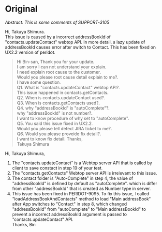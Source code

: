 # Original

*Abstract: This is some comments of SUPPORT-3105*

Hi, Takuya Shimura.  
This issue is caused by a incorrect addressBookId of "contacts.updateContact" webtop API. In more detail, a lazy update of addressBookId causes error after switch to Contact. This has been fixed on UX2.2 version of peridot.

> Hi Bin-san,
Thank you for your update.  
I am sorry I can not understand your explain.  
I need explain root cause to the customer.  
Would you please root cause detail explain to me?.  
I have some question.  
Q1. What is "contacts.updateContact" webtop API?.  
This issue happened in contacts.getContacts.  
Q2. When is contacts.updateContact used?.   
Q3. When is contacts.getContacts used?.  
Q4. why "addressBookId" is "autoComplete"?.  
why "addressBookId" is not number?.  
I want to know procedure of why set to "autoComplete".  
Q5. You said this issue fixed in UX2.2.  
Would you please tell defect JIRA ticket to me?.  
Q6. Would you please proveide fix detail?.  
I want to know fix detail.
Thanks,  
Takuya Shimura  

Hi, Takuya Shimura,  
1. The "contacts.updateContact" is a Webtop server API that is called by client to save constact in step 10 of your test.  
2. The "contacts.getContacts" Webtop server API is irrelevant to this issue.  
3. The contact folder is "Auto-Complete" in step 4, the value of "addressBookId" is defined by default as "autoComplete". which is differ from other "addressBookId" that is created as Number type in server.  
4. This issue has been fixed in PERIDOT-9095. To fix this issue, I called "loadAddressBookAndContacts" method to load "Main addressBook" after App switches to "Contact" in step 8, which changed "addressBookId" from "autoComplete" to "Main addressBookId" to prevent a incorrect addressBookId argument is passed to "contacts.updateContact" API.  
Thanks,
Bin